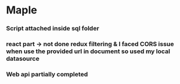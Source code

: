 # Maple 
### Script attached inside sql folder
### react part -> not done redux filtering & I faced CORS issue when use the provided url in document so used my local datasource
### Web api partially completed